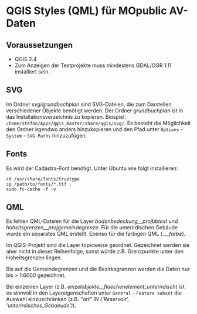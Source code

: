 QGIS Styles (QML) für MOpublic AV-Daten 
=======================================

Voraussetzungen
---------------
* QGIS 2.4
* Zum Anzeigen der Testprojekte muss mindestens GDAL/OGR 1.11 installiert sein.

SVG
---
Im Ordner *svg/grundbuchplan* sind SVG-Dateien, die zum Darstellen verschiedener Objekte benötigt werden. Der Ordner *grundbuchplan* ist in das Installationsverzeichnis zu kopieren. Beispiel: `/home/stefan/Apps/qgis_master/share/qgis/svg/`. Es besteht die Möglichkeit den Ordner irgendwo anders hinzukopieren und den Pfad unter `Options` - `System` - `SVG Paths` hinzuzufügen. 

Fonts
-----
Es wird der Cadastra-Font benötigt. Unter Ubuntu wie folgt installieren:
 
```
cd /usr/share/fonts/truetype
cp /path/to/fonts/*.ttf .
sudo fc-cache -f -v
```

QML
---
Es fehlen QML-Dateien für die Layer *bodenbedeckung__projbbtext* und *hoheitsgrenzen__projgemeindegrenze*. Für die unterirdischen Gebäude wurde ein separates QML erstellt. Ebenso für die farbigen QML (*..._farbe*).

Im QGIS-Projekt sind die Layer topicweise geordnet. Gezeichnet werden sie aber nicht in dieser Reihenfolge, sonst würde z.B. Grenzpunkte unter den Hoheitsgrenzen liegen.

Bis auf die Gemeindegrenzen und die Bezirksgrenzen werden die Daten nur bis > 1:6000 gezeichnet.

Bei einzelnen Layer (z.B. *einzelobjekte__flaechenelement_unterirdisch*) ist es sinnvoll in den Layereigenschaften unter  `General` - `Feature subset` die Auswahl einzuschränken (z.B. *"art" IN ('Reservoir', 'unterirdisches_Gebaeude')*).

